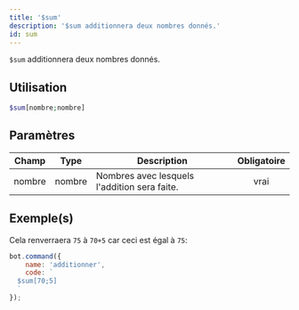 ```yaml
---
title: '$sum'
description: '$sum additionnera deux nombres donnés.'
id: sum
---
```


`$sum` additionnera deux nombres donnés.

## Utilisation

```php
$sum[nombre;nombre]
```

## Paramètres

| Champ  | Type   | Description                                  | Obligatoire |
| ------ | ------ | -------------------------------------------- |:-----------:|
| nombre | nombre | Nombres avec lesquels l'addition sera faite. |    vrai     |

## Exemple(s)

Cela renverraera `75` à `70+5` car ceci est égal à `75`:

```javascript
bot.command({
    name: 'additionner',
    code: `
  $sum[70;5]
  `
});
```